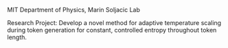 MIT Department of Physics, Marin Soljacic Lab

Research Project: Develop a novel method for adaptive temperature scaling during token generation for constant, controlled entropy throughout token length.
